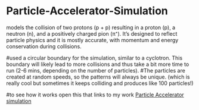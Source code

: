# Particle-Accelerator-Simulation
models the collision of two protons (p + p) resulting in a proton (p), a neutron (n), and a positively charged pion (π⁺). It’s designed to reflect particle physics and it is mostly accurate, with momentum and energy conservation during collisions.

#used a circular boundary for the simulation, similar to a cyclotron. This boundary will likely lead to more collisions and thus take a bit more time to run (2-6 mins, depending on the number of particles).
#The particles are created at random speeds, so the patterns will always be unique. (which is really cool but sometimes it keeps colliding and produces like 100 particles!)

#to see how it works open this that links to my work
[Particle Accelerator simulation](https://colab.research.google.com/drive/1qWvhOPAB6fdfmvo2OA1xGDwk-BUsavbl?usp=sharing)

